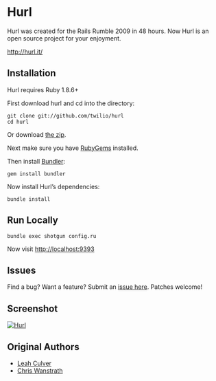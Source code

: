 # Hurl

Hurl was created for the Rails Rumble 2009 in 48 hours. Now Hurl is an open source project for your enjoyment.

<a href="http://hurl.it/" class="uri">http://hurl.it/</a>

## Installation

Hurl requires Ruby 1.8.6+

First download hurl and cd into the directory:

    git clone git://github.com/twilio/hurl
    cd hurl

Or download [the zip](http://github.com/twilio/hurl/zipball/master).

Next make sure you have [RubyGems](https://rubygems.org/pages/download) installed.

Then install [Bundler](http://gembundler.com/):

    gem install bundler

Now install Hurl’s dependencies:

    bundle install

## Run Locally

    bundle exec shotgun config.ru

Now visit <a href="http://localhost:9393" class="uri">http://localhost:9393</a>

## Issues

Find a bug? Want a feature? Submit an [issue here](http://github.com/twilio/hurl/issues). Patches welcome!

## Screenshot

[![Hurl](http://img.skitch.com/20091020-xtiqtj4eajuxs43iu5h3be7upj.png)](http://hurl.it)

## Original Authors

- [Leah Culver](http://github.com/leah)
- [Chris Wanstrath](http://github.com/defunkt)
